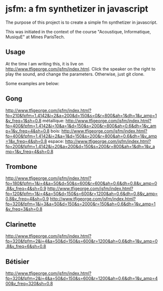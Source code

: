 jsfm: a fm synthetizer in javascript
====================================

The purpose of this project is to create a simple fm synthetizer in javascript.

This was initiated in the context of the course "Acoustique, Informatique, MusiquE" at Mines ParisTech.

Usage
-----

At the time I am writing this, it is live on http://www.tfjgeorge.com/jsfm/index.html. Click the speaker on the right to play the sound, and change the parameters. Otherwise, just git clone.

Some examples are below:

Gong
----

http://www.tfjgeorge.com/jsfm/index.html?fp=210&fpfm=1.4142&i=2&a=200&d=150&s=0&r=800&ah=1&dh=1&v_amp=1&v_freq=1&sh=0.8
métallique:
http://www.tfjgeorge.com/jsfm/index.html?fp=400&fpfm=1.4142&i=10&a=1&d=150&s=200&r=800&ah=0.6&dh=1&v_amp=1&v_freq=4&sh=0.8
bois:
http://www.tfjgeorge.com/jsfm/index.html?fp=400&fpfm=1.4142&i=2&a=1&d=150&s=200&r=800&ah=0.6&dh=1&v_amp=1&v_freq=4&sh=0.8
espace:
http://www.tfjgeorge.com/jsfm/index.html?fp=200&fpfm=1.4142&i=20&a=200&d=150&s=200&r=800&ah=1&dh=1&v_amp=1&v_freq=4&sh=0.8

Trombone
--------
http://www.tfjgeorge.com/jsfm/index.html?fp=180&fpfm=1&i=4&a=50&d=50&s=600&r=600&ah=0.6&dh=0.8&v_amp=0.8&v_freq=4&sh=0.9
http://www.tfjgeorge.com/jsfm/index.html?fp=120&fpfm=1&i=4&a=50&d=150&s=600&r=1200&ah=0.6&dh=0.8&v_amp=0.8&v_freq=4&sh=0.9
http://www.tfjgeorge.com/jsfm/index.html?fp=320&fpfm=1&i=3&a=50&d=150&s=2000&r=150&ah=0.6&dh=1&v_amp=1&v_freq=3&sh=0.8

Clarinette
----------
http://www.tfjgeorge.com/jsfm/index.html?fp=320&fpfm=2&i=4&a=50&d=150&s=600&r=1200&ah=0.6&dh=1&v_amp=0.8&v_freq=6&sh=0.8

Bétisier
--------
http://www.tfjgeorge.com/jsfm/index.html?fp=320&fpfm=2&i=4&a=50&d=150&s=600&r=1200&ah=0.6&dh=1&v_amp=400&v_freq=320&sh=0.8


